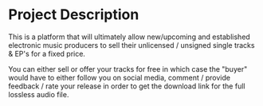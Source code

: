 # Project Description

This is a platform that will ultimately allow new/upcoming and established electronic music producers
to sell their unlicensed / unsigned single tracks & EP's for a fixed price.

You can either sell or offer your tracks for free in which case the "buyer" would have to either follow you on social media,
comment / provide feedback / rate your release in order to get the download link for the full lossless audio file.



